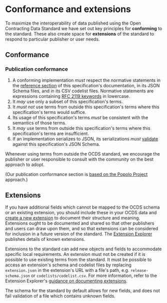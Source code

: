 # Conformance and extensions

To maximize the interoperability of data published using the Open Contracting Data Standard we have set out key principles for **conforming** to the standard. These also create space for **extensions** of the standard to respond to particular publisher or user needs.

## Conformance 

### Publication conformance

1. A conforming implementation *must* respect the normative statements in the [reference section](index) of this specification's documentation, in its JSON Schema files, and in its CSV codelist files. Normative statements are expressions containing [RFC 2119 keywords](https://datatracker.ietf.org/doc/html/rfc2119) in lowercase.
1. It *may* use only a subset of this specification's terms.
1. It *must not* use terms from outside this specification's terms where this specification's terms would suffice.
1. Its usage of this specification's terms *must* be consistent with the semantics of those terms.
1. It *may* use terms from outside this specification's terms where this specification's terms are insufficient.
1. If an implementation serializes to JSON, its serializations *must* [validate](https://review.standard.open-contracting.org/) against this specification's JSON Schema.

Whenever using terms from outside the OCDS standard, we encourage the publisher or user responsible to consult with the community on the best approach to adopt. 

(Our publication conformance section is [based on the Popolo Project](https://www.popoloproject.com/specs/#conformance) approach.)

## Extensions

If you have additional fields which cannot be mapped to the OCDS schema or an existing extension, you should include these in your OCDS data and [create a new extension](../guidance/map/extensions) to document their structure and meaning. Extensions ought to be documented and shared so that other publishers and users can draw upon them, and so that extensions can be considered for inclusion in a future version of the standard. The [Extension Explorer](../guidance/map/extensions) publishes details of known extensions.

Extensions to the standard can add new objects and fields to accommodate specific local requirements. An extension must not be created if it is possible to use existing terms from the standard. It must be possible to access an extension's schema and codelist files by replacing `extension.json` in the extension's URL with a file's path, e.g. `release-schema.json` or `codelists/codelist.csv`. For more information, refer to the Extension Explorer's [guidance on documenting extensions](https://extensions.open-contracting.org/en/publishers/#document).

The schema for the standard by default allows for new fields, and does not fail validation of a file which contains unknown fields.
